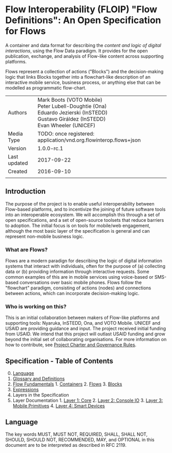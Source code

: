 # Flow Interoperability (FLOIP) "Flow Definitions": An Open Specification for Flows

A container and data format for describing the *content and logic of digital interactions*, using the Flow Data paradigm. It provides for the open publication, exchange, and analysis of Flow-like content across supporting platforms. 

Flows represent a collection of actions ("Blocks") and the decision-making logic that links Blocks together into a flowchart-like description of an interactive mobile service, business process, or anything else that can be modelled as programmatic flow-chart.

<table>
  <tr>
    <td>Authors</td>
    <td>Mark Boots (VOTO Mobile)<br>
Peter Lubell-Doughtie (Ona)<br>
Eduardo Jezierski (InSTEDD)<br>
Gustavo Giráldez (InSTEDD)<br>
Evan Wheeler (UNICEF)
  </tr>
  <tr>
    <td>Media Type</td>
    <td>TODO: once registered:
application/vnd.org.flowinterop.flows+json</td>
  </tr>
  <tr>
    <td>Version</td>
    <td>1.0.0-rc.1</td>
  </tr>
  <tr>
    <td>Last updated</td>
    <td>2017-09-22</td>
  </tr>
  <tr>
    <td>Created</td>
    <td>2016-09-10</td>
  </tr>
  <tr>
    <td></td>
    <td></td>
  </tr>
</table>

## Introduction

The purpose of the project is to enable useful interoperability between Flow-based platforms, and to incentivize the joining of future software tools into an interoperable ecosystem.  We will accomplish this through a set of open specifications, and a set of open-source toolsets that reduce barriers to adoption.  The initial focus is on tools for mobile/web engagement, although the most basic layer of the specification is general and can represent non-mobile business logic.

### What are Flows?

Flows are a modern paradign for describing the logic of digital information systems that interact with individuals, often for the purpose of (a) collecting data or (b) providing information through interactive requests.  Some common examples of this are in mobile services using voice-based or SMS-based conversations over basic mobile phones. Flows follow the "flowchart" paradigm, consisting of actions (nodes) and connections between actions, which can incorporate decision-making logic.

### Who is working on this?

This is an initial collaboration between makers of Flow-like platforms and supporting tools: Nyaruka, InSTEDD, Ona, and VOTO Mobile.  UNICEF and USAID are providing guidance and input.  The project received initial funding from USAID. We intend that this project will outlast USAID funding and grow beyond the initial set of collaborating organisations. For more information on how to contribute, see [Project Charter and Governance Rules](charter.md).

## Specification - Table of Contents

0. [Language](#language)
1. [Glossary and Definitions](fundamentals/glossary.md)
2. [Flow Fundamentals](fundamentals/flows.md)
        1. [Containers](fundamentals/flows.md#containers)
        2. [Flows](fundamentals/flows.md#flows)
        3. [Blocks](fundamentals/flows.md#blocks)
3. [Expressions](fundamentals/expressions.md)
4. Layers in the Specification
5. Layer Documentation
        1. [Layer 1: Core](layers/layer1/blocks.md)
        2. [Layer 2: Console IO](layers/layer2/blocks.md)
        3. [Layer 3: Mobile Primitives](layers/layer3/blocks.md)
        4. [Layer 4: Smart Devices](layers/layer4/blocks.md)

## Language

The key words MUST, MUST NOT, REQUIRED, SHALL, SHALL NOT, SHOULD, SHOULD NOT, RECOMMENDED, MAY, and OPTIONAL in this document are to be interpreted as described in RFC 2119.
